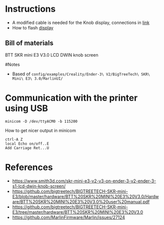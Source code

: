 # Instructions

* A modified cable is needed for the Knob display, connections in [link](https://www.smith3d.com/skr-mini-e3-v2-v3-on-ender-3-v2-ender-3-s1-lcd-dwin-knob-screen/)
* How to flash [display](https://3dprinting.stackexchange.com/questions/21729/how-to-successfully-flash-a-dacai-lcd-screen-of-a-creality-ender-3-v2)

## Bill of materials
BTT SKR mini E3 V3.0
LCD DWIN knob screen

#Notes
* Based of `config/examples/Creality/Ender-3\ V2/BigTreeTech\ SKR\ Mini\ E3\ 3.0/MarlinUI/`

# Communication with the printer using USB
```
minicom -D /dev/ttyACM0 -b 115200
```
How to get nicer output in minicom
```
ctrl-A Z
local Echo on/off..E
Add Carriage Ret...U
```  


# References
* https://www.smith3d.com/skr-mini-e3-v2-v3-on-ender-3-v2-ender-3-s1-lcd-dwin-knob-screen/
* https://github.com/bigtreetech/BIGTREETECH-SKR-mini-E3/blob/master/hardware/BTT%20SKR%20MINI%20E3%20V3.0/Hardware/BTT%20SKR%20MINI%20E3%20V3.0%20user%20manual.pdf
* https://github.com/bigtreetech/BIGTREETECH-SKR-mini-E3/tree/master/hardware/BTT%20SKR%20MINI%20E3%20V3.0
* https://github.com/MarlinFirmware/Marlin/issues/27124

